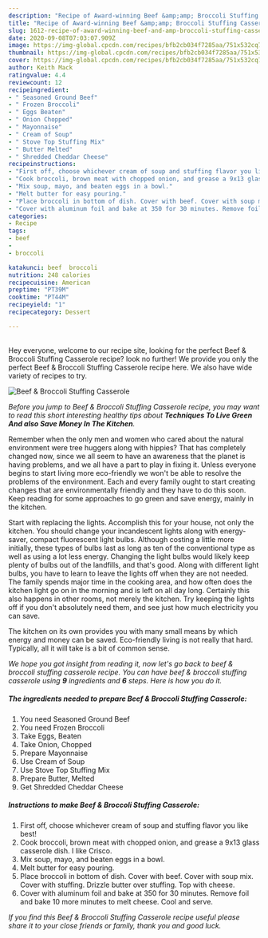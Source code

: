 ```yaml
---
description: "Recipe of Award-winning Beef &amp;amp; Broccoli Stuffing Casserole"
title: "Recipe of Award-winning Beef &amp;amp; Broccoli Stuffing Casserole"
slug: 1612-recipe-of-award-winning-beef-and-amp-broccoli-stuffing-casserole
date: 2020-09-08T07:03:07.909Z
image: https://img-global.cpcdn.com/recipes/bfb2cb034f7285aa/751x532cq70/beef-broccoli-stuffing-casserole-recipe-main-photo.jpg
thumbnail: https://img-global.cpcdn.com/recipes/bfb2cb034f7285aa/751x532cq70/beef-broccoli-stuffing-casserole-recipe-main-photo.jpg
cover: https://img-global.cpcdn.com/recipes/bfb2cb034f7285aa/751x532cq70/beef-broccoli-stuffing-casserole-recipe-main-photo.jpg
author: Keith Mack
ratingvalue: 4.4
reviewcount: 12
recipeingredient:
- " Seasoned Ground Beef"
- " Frozen Broccoli"
- " Eggs Beaten"
- " Onion Chopped"
- " Mayonnaise"
- " Cream of Soup"
- " Stove Top Stuffing Mix"
- " Butter Melted"
- " Shredded Cheddar Cheese"
recipeinstructions:
- "First off, choose whichever cream of soup and stuffing flavor you like best!"
- "Cook broccoli, brown meat with chopped onion, and grease a 9x13 glass casserole dish. I like Crisco."
- "Mix soup, mayo, and beaten eggs in a bowl."
- "Melt butter for easy pouring."
- "Place broccoli in bottom of dish. Cover with beef. Cover with soup mix. Cover with stuffing. Drizzle butter over stuffing. Top with cheese."
- "Cover with aluminum foil and bake at 350 for 30 minutes. Remove foil and bake 10 more minutes to melt cheese. Cool and serve."
categories:
- Recipe
tags:
- beef
- 
- broccoli

katakunci: beef  broccoli 
nutrition: 248 calories
recipecuisine: American
preptime: "PT39M"
cooktime: "PT44M"
recipeyield: "1"
recipecategory: Dessert

---
```

<br>
Hey everyone, welcome to our recipe site, looking for the perfect Beef &amp; Broccoli Stuffing Casserole recipe? look no further! We provide you only the perfect Beef &amp; Broccoli Stuffing Casserole recipe here. We also have wide variety of recipes to try.
<br>


![Beef &amp; Broccoli Stuffing Casserole](https://img-global.cpcdn.com/recipes/bfb2cb034f7285aa/751x532cq70/beef-broccoli-stuffing-casserole-recipe-main-photo.jpg)

<i>Before you jump to Beef &amp; Broccoli Stuffing Casserole recipe, you may want to read this short interesting healthy tips about 
<strong>Techniques To Live Green And also Save Money In The Kitchen</strong>.</i>
</br>

Remember when the only men and women who cared about the natural environment were tree huggers along with hippies? That has completely changed now, since we all seem to have an awareness that the planet is having problems, and we all have a part to play in fixing it. Unless everyone begins to start living more eco-friendly we won't be able to resolve the problems of the environment. Each and every family ought to start creating changes that are environmentally friendly and they have to do this soon. Keep reading for some approaches to go green and save energy, mainly in the kitchen.

Start with replacing the lights. Accomplish this for your house, not only the kitchen. You should change your incandescent lights along with energy-saver, compact fluorescent light bulbs. Although costing a little more initially, these types of bulbs last as long as ten of the conventional type as well as using a lot less energy. Changing the light bulbs would likely keep plenty of bulbs out of the landfills, and that's good. Along with different light bulbs, you have to learn to leave the lights off when they are not needed. The family spends major time in the cooking area, and how often does the kitchen light go on in the morning and is left on all day long. Certainly this also happens in other rooms, not merely the kitchen. Try keeping the lights off if you don't absolutely need them, and see just how much electricity you can save.

The kitchen on its own provides you with many small means by which energy and money can be saved. Eco-friendly living is not really that hard. Typically, all it will take is a bit of common sense.


<i>We hope you got insight from reading it, now let's go back to beef &amp; broccoli stuffing casserole recipe. You can have beef &amp; broccoli stuffing casserole using <strong>9</strong> ingredients and <strong>6</strong> steps. Here is how you do it.
</i>

##### The ingredients needed to prepare Beef &amp; Broccoli Stuffing Casserole:

1. You need  Seasoned Ground Beef
1. You need  Frozen Broccoli
1. Take  Eggs, Beaten
1. Take  Onion, Chopped
1. Prepare  Mayonnaise
1. Use  Cream of Soup
1. Use  Stove Top Stuffing Mix
1. Prepare  Butter, Melted
1. Get  Shredded Cheddar Cheese


##### Instructions to make Beef &amp; Broccoli Stuffing Casserole:

1. First off, choose whichever cream of soup and stuffing flavor you like best!
1. Cook broccoli, brown meat with chopped onion, and grease a 9x13 glass casserole dish. I like Crisco.
1. Mix soup, mayo, and beaten eggs in a bowl.
1. Melt butter for easy pouring.
1. Place broccoli in bottom of dish. Cover with beef. Cover with soup mix. Cover with stuffing. Drizzle butter over stuffing. Top with cheese.
1. Cover with aluminum foil and bake at 350 for 30 minutes. Remove foil and bake 10 more minutes to melt cheese. Cool and serve.


<i>If you find this Beef &amp; Broccoli Stuffing Casserole recipe useful please share it to your close friends or family, thank you and good luck.</i>
